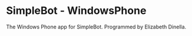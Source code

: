 SimpleBot - WindowsPhone
========================

The Windows Phone app for SimpleBot. Programmed by Elizabeth Dinella.
